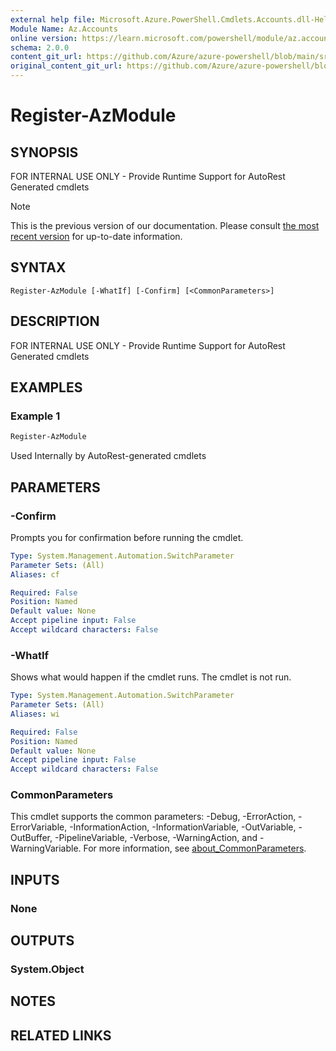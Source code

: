 ```yaml
---
external help file: Microsoft.Azure.PowerShell.Cmdlets.Accounts.dll-Help.xml
Module Name: Az.Accounts
online version: https://learn.microsoft.com/powershell/module/az.accounts/register-azmodule
schema: 2.0.0
content_git_url: https://github.com/Azure/azure-powershell/blob/main/src/Accounts/Accounts/help/Register-AzModule.md
original_content_git_url: https://github.com/Azure/azure-powershell/blob/main/src/Accounts/Accounts/help/Register-AzModule.md
---
```


# Register-AzModule

## SYNOPSIS
FOR INTERNAL USE ONLY - Provide Runtime Support for AutoRest Generated cmdlets

> [!NOTE]
>This is the previous version of our documentation. Please consult [the most recent version](/powershell/module/az.accounts/register-azmodule) for up-to-date information.

## SYNTAX

```
Register-AzModule [-WhatIf] [-Confirm] [<CommonParameters>]
```

## DESCRIPTION
FOR INTERNAL USE ONLY - Provide Runtime Support for AutoRest Generated cmdlets

## EXAMPLES

### Example 1
```powershell
Register-AzModule
```

Used Internally by AutoRest-generated cmdlets

## PARAMETERS

### -Confirm
Prompts you for confirmation before running the cmdlet.

```yaml
Type: System.Management.Automation.SwitchParameter
Parameter Sets: (All)
Aliases: cf

Required: False
Position: Named
Default value: None
Accept pipeline input: False
Accept wildcard characters: False
```

### -WhatIf
Shows what would happen if the cmdlet runs. The cmdlet is not run.

```yaml
Type: System.Management.Automation.SwitchParameter
Parameter Sets: (All)
Aliases: wi

Required: False
Position: Named
Default value: None
Accept pipeline input: False
Accept wildcard characters: False
```

### CommonParameters
This cmdlet supports the common parameters: -Debug, -ErrorAction, -ErrorVariable, -InformationAction, -InformationVariable, -OutVariable, -OutBuffer, -PipelineVariable, -Verbose, -WarningAction, and -WarningVariable. For more information, see [about_CommonParameters](http://go.microsoft.com/fwlink/?LinkID=113216).

## INPUTS

### None

## OUTPUTS

### System.Object
## NOTES

## RELATED LINKS
